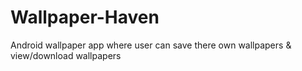 # Wallpaper-Haven
Android wallpaper app where user can save there own wallpapers &amp; view/download wallpapers
